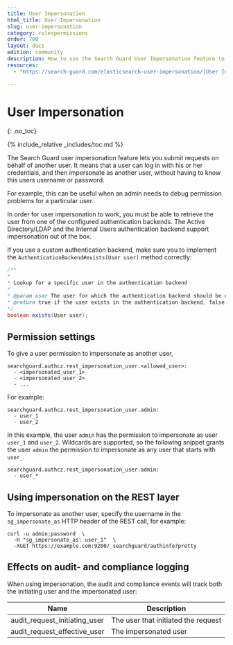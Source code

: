 ```yaml
---
title: User Impersonation
html_title: User Impersonation
slug: user-impersonation
category: rolespermissions
order: 700
layout: docs
edition: community
description: How to use the Search Guard User Impersonation feature to submit requests on behalf of another user.
resources:
  - "https://search-guard.com/elasticsearch-user-impersonation/|User Impersonation: Submit requests on behalf of another user (blog post)"

---
```


<!---
Copryight 2018 floragunn GmbH
-->

# User Impersonation
{: .no_toc}

{% include_relative _includes/toc.md %}

The Search Guard user impersonation feature lets you submit requests on behalf of another user. It means that a user can log in with his or her credentials, and then impersonate as another user, without having to know this users username or password.

For example, this can be useful when an admin needs to debug permission problems for a particular user. 

In order for user impersonation to work, you must be able to retrieve the user from one of the configured authentication backends. The Active Directory/LDAP and the Internal Users authentication backend support impersonation out of the box.

If you use a custom authentication backend, make sure you to implement the `AuthenticationBackend#exists(User user)` method correctly:

```java
/**
* 
* Lookup for a specific user in the authentication backend
* 
* @param user The user for which the authentication backend should be queried
* @return true if the user exists in the authentication backend, false otherwise
*/
boolean exists(User user);
```

## Permission settings

To give a user permission to impersonate as another user, 

```
searchguard.authcz.rest_impersonation_user.<allowed_user>:
  - <impersonated_user_1>
  - <impersonated_user_2>
  - ...
```

For example:

```
searchguard.authcz.rest_impersonation_user.admin:
  - user_1
  - user_2
```

In this example, the user `admin` has the permission to impersonate as user `user_1` and `user_2`. Wildcards are supported, so the following snippet grants the user `admin` the permission to impersonate as any user that starts with `user_`.

```
searchguard.authcz.rest_impersonation_user.admin:
  - user_*
```

## Using impersonation on the REST layer

To impersonate as another user, specify the username in the `sg_impersonate_as` HTTP header of the REST call, for example:

```
curl -u admin:password  \
  -H "sg_impersonate_as: user_1"  \
  -XGET https://example.com:9200/_searchguard/authinfo?pretty
```

## Effects on audit- and compliance logging

When using impersonation, the audit and compliance events will track both the initiating user and the impersonated user:

| Name | Description |
|---|---|
| audit\_request\_initiating\_user | The user that initiated the request |
|audit\_request\_effective\_user | The impersonated user |
